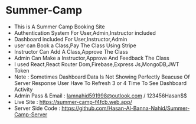 # Summer-Camp

* This is A Summer Camp Booking Site
* Authentication System For User,Admin,Instructor included
* Dashboard included For User,Instructor,Admin
* user can Book a Class,Pay The Class Using Stripe
* Instructor Can Add A Class,Approve The Class
* Admin Can Make a Instructor,Approve And Feedback The Class
* I used React,React Router Dom,Firebase,Express Js,MongoDB,JWT Token
* Note : Sometimes Dashboard Data Is Not Showing Perfectly Beacuse Of Server Response User Have To Refresh 3 or 4 Time To See Dashboard Activity
* Admin Pass & Email : Iamnahid591998@outlook.com / 123456Hasan$$
* Live Site : https://summer-camp-f4fcb.web.app/
* Server Side Code : https://github.com/Hasan-Al-Banna-Nahid/Summer-Camp-Server
